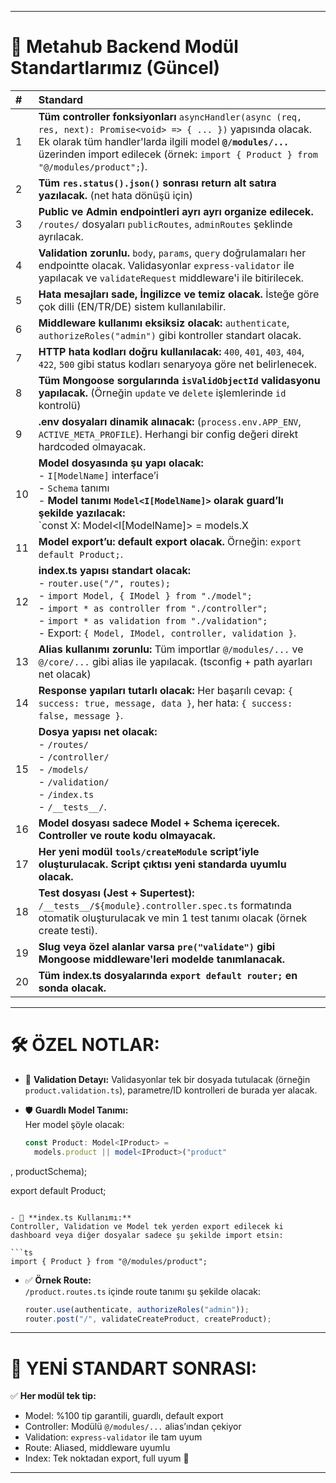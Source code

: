 

---

# 🎯 Metahub Backend Modül Standartlarımız (Güncel)

| #    | Standard                                                                                                                                                                                                                                                                                       |
| :--- | :--------------------------------------------------------------------------------------------------------------------------------------------------------------------------------------------------------------------------------------------------------------------------------------------- |
| 1    | **Tüm controller fonksiyonları** `asyncHandler(async (req, res, next): Promise<void> => { ... })` yapısında olacak. Ek olarak tüm handler'larda ilgili model **`@/modules/...`** üzerinden import edilecek (örnek: `import { Product } from "@/modules/product";`).                            |
| 2    | **Tüm `res.status().json()` sonrası return alt satıra yazılacak.** (net hata dönüşü için)                                                                                                                                                                                                      |
| 3    | **Public ve Admin endpointleri ayrı ayrı organize edilecek.** `/routes/` dosyaları `publicRoutes`, `adminRoutes` şeklinde ayrılacak.                                                                                                                                                           |
| 4    | **Validation zorunlu.** `body`, `params`, `query` doğrulamaları her endpointte olacak. Validasyonlar `express-validator` ile yapılacak ve `validateRequest` middleware'i ile bitirilecek.                                                                                                      |
| 5    | **Hata mesajları sade, İngilizce ve temiz olacak.** İsteğe göre çok dilli (EN/TR/DE) sistem kullanılabilir.                                                                                                                                                                                    |
| 6    | **Middleware kullanımı eksiksiz olacak:** `authenticate`, `authorizeRoles("admin")` gibi kontroller standart olacak.                                                                                                                                                                           |
| 7    | **HTTP hata kodları doğru kullanılacak:** `400`, `401`, `403`, `404`, `422`, `500` gibi status kodları senaryoya göre net belirlenecek.                                                                                                                                                        |
| 8    | **Tüm Mongoose sorgularında `isValidObjectId` validasyonu yapılacak.** (Örneğin `update` ve `delete` işlemlerinde `id` kontrolü)                                                                                                                                                               |
| 9    | **.env dosyaları dinamik alınacak:** (`process.env.APP_ENV`, `ACTIVE_META_PROFILE`). Herhangi bir config değeri direkt hardcoded olmayacak.                                                                                                                                                    |
| 10   | **Model dosyasında şu yapı olacak:** <br> - `I[ModelName]` interface’i <br> - `Schema` tanımı <br> - **Model tanımı `Model<I[ModelName]>` olarak guard’lı şekilde yazılacak:**<br> `const X: Model<I[ModelName]> = models.X                                                                    |  | model<I[ModelName]>("X", schema);` |
| 11   | **Model export’u: default export olacak.** Örneğin: `export default Product;`.                                                                                                                                                                                                                 |
| 12   | **index.ts yapısı standart olacak:** <br> - `router.use("/", routes);` <br> - `import Model, { IModel } from "./model";` <br> - `import * as controller from "./controller";` <br> - `import * as validation from "./validation";` <br> - Export: `{ Model, IModel, controller, validation }`. |
| 13   | **Alias kullanımı zorunlu:** Tüm importlar `@/modules/...` ve `@/core/...` gibi alias ile yapılacak. (tsconfig + path ayarları net olacak)                                                                                                                                                     |
| 14   | **Response yapıları tutarlı olacak:** Her başarılı cevap: `{ success: true, message, data }`, her hata: `{ success: false, message }`.                                                                                                                                                         |
| 15   | **Dosya yapısı net olacak:** <br> - `/routes/` <br> - `/controller/` <br> - `/models/` <br> - `/validation/` <br> - `/index.ts` <br> - `/__tests__/`.                                                                                                                                          |
| 16   | **Model dosyası sadece Model + Schema içerecek. Controller ve route kodu olmayacak.**                                                                                                                                                                                                          |
| 17   | **Her yeni modül `tools/createModule` script’iyle oluşturulacak. Script çıktısı yeni standarda uyumlu olacak.**                                                                                                                                                                                |
| 18   | **Test dosyası (Jest + Supertest):** `/__tests__/${module}.controller.spec.ts` formatında otomatik oluşturulacak ve min 1 test tanımı olacak (örnek create testi).                                                                                                                             |
| 19   | **Slug veya özel alanlar varsa `pre("validate")` gibi Mongoose middleware'leri modelde tanımlanacak.**                                                                                                                                                                                         |
| 20   | **Tüm index.ts dosyalarında `export default router;` en sonda olacak.**                                                                                                                                                                                                                        |

---

# 🛠 ÖZEL NOTLAR:

- 🔐 **Validation Detayı:** Validasyonlar tek bir dosyada tutulacak (örneğin `product.validation.ts`), parametre/ID kontrolleri de burada yer alacak.

- 🛡 **Guardlı Model Tanımı:**  
  Her model şöyle olacak:

  ```ts
  const Product: Model<IProduct> =
    models.product || model<IProduct>("product"
, productSchema);

  export default Product;
  ```

- 🚀 **index.ts Kullanımı:**  
  Controller, Validation ve Model tek yerden export edilecek ki dashboard veya diğer dosyalar sadece şu şekilde import etsin:

  ```ts
  import { Product } from "@/modules/product";
  ```

- ✅ **Örnek Route:**  
  `/product.routes.ts` içinde route tanımı şu şekilde olacak:

  ```ts
  router.use(authenticate, authorizeRoles("admin"));
  router.post("/", validateCreateProduct, createProduct);
  ```

---

# 🚨 YENİ STANDART SONRASI:

✅ **Her modül tek tip:**  
- Model: %100 tip garantili, guardlı, default export  
- Controller: Modülü `@/modules/...` alias’ından çekiyor  
- Validation: `express-validator` ile tam uyum  
- Route: Aliased, middleware uyumlu  
- Index: Tek noktadan export, full uyum 🚀

---

